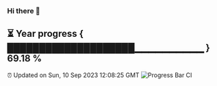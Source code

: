 ### Hi there 👋
⏳ Year progress { ████████████████████▁▁▁▁▁▁▁▁▁▁ } 69.18 %
---
⏰ Updated on Sun, 10 Sep 2023 12:08:25 GMT
![Progress Bar CI](https://github.com/Moyi321/Moyi321/workflows/Progress%20Bar%20CI/badge.svg)
